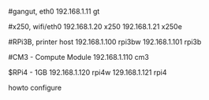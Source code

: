 #gangut, eth0
192.168.1.11    gt

#x250, wifi/eth0
192.168.1.20    x250
192.168.1.21    x250e

#RPi3B, printer host
192.168.1.100   rpi3bw
192.168.1.101   rpi3b

#CM3 - Compute Module
192.168.1.110  	cm3

$RPi4 - 1GB
192.168.1.120 	rpi4w
129.168.1.121	rpi4


howto configure